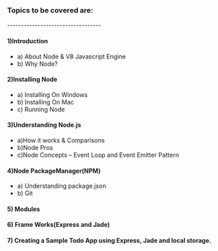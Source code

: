 <h3>Topics to be covered are:</h3>
----------------------------------
<h4>1)Introduction</h4>
<ul>
 <li> a) About Node & V8 Javascript Engine</li>
 <li>b) Why Node?</li>
</ul>

<h4>2)Installing Node</h4>
<ul>
<li> a) Installing On Windows</li>
<li> b) Installing On Mac</li>
<li> c) Running Node</li>
</ul> 

<h4>3)Understanding Node.js</h4>
<ul>
 <li>  a)How it works & Comparisons</li> 
 <li>  b)Node Pros</li>
 <li>  c)Node Concepts – Event Loop and Event Emitter Pattern</li>
</ul>

<h4>4)Node PackageManager(NPM)</h4>
<ul>
 <li> a) Understanding package.json</li>
 <li> b) Git</li>
</ul>
  
<h4>5) Modules</h4>

<h4>6) Frame Works(Express and Jade)</h4>

<h4>7) Creating a Sample Todo App using Express, Jade and local storage.</h4>
 
